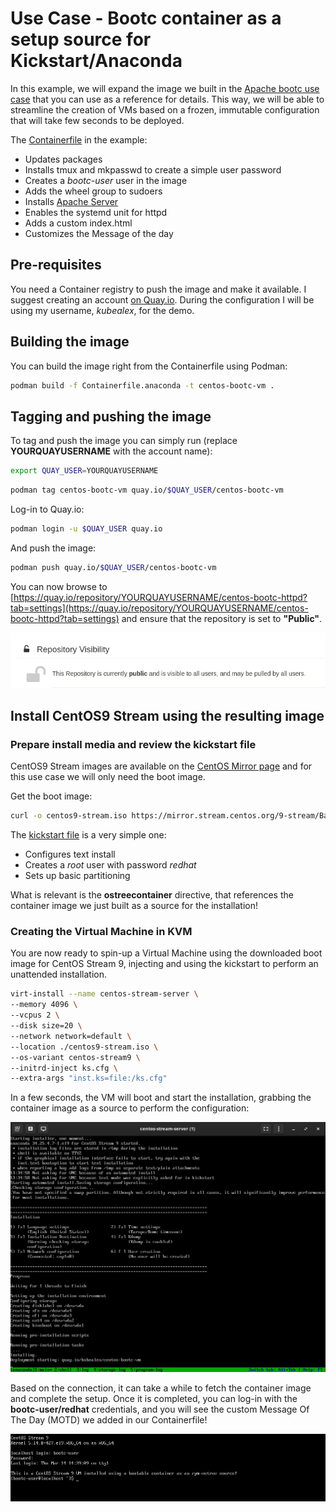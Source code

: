# Use Case - Bootc container as a setup source for Kickstart/Anaconda

In this example, we will expand the image we built in the [Apache bootc use case](../httpd-bootc-container/) that you can use as a reference for details.
This way, we will be able to streamline the creation of VMs based on a frozen, immutable configuration that will take few seconds to be deployed.

The [Containerfile](./Containerfile.anaconda) in the example:

- Updates packages
- Installs tmux and mkpasswd to create a simple user password
- Creates a *bootc-user* user in the image
- Adds the wheel group to sudoers
- Installs [Apache Server](https://httpd.apache.org/)
- Enables the systemd unit for httpd
- Adds a custom index.html
- Customizes the Message of the day

## Pre-requisites

You need a Container registry to push the image and make it available. I suggest creating an account [on Quay.io](https://quay.io/).
During the configuration I will be using my username, *kubealex*, for the demo.

## Building the image

You can build the image right from the Containerfile using Podman:

```bash
podman build -f Containerfile.anaconda -t centos-bootc-vm .
```

## Tagging and pushing the image

To tag and push the image you can simply run (replace **YOURQUAYUSERNAME** with the account name):


```bash
export QUAY_USER=YOURQUAYUSERNAME
```

```bash
podman tag centos-bootc-vm quay.io/$QUAY_USER/centos-bootc-vm
```

Log-in to Quay.io:

```bash
podman login -u $QUAY_USER quay.io
```

And push the image:

```bash
podman push quay.io/$QUAY_USER/centos-bootc-vm
```

You can now browse to [https://quay.io/repository/YOURQUAYUSERNAME/centos-bootc-httpd?tab=settings](https://quay.io/repository/YOURQUAYUSERNAME/centos-bootc-httpd?tab=settings) and ensure that the repository is set to **"Public"**.

![](./assets/quay-repo-public.png)


## Install CentOS9 Stream using the resulting image

### Prepare install media and review the kickstart file

CentOS9 Stream images are available on the [CentOS Mirror page](https://mirror.stream.centos.org/9-stream/BaseOS/x86_64/iso/) and for this use case we will only need the boot image.

Get the boot image:

```bash
curl -o centos9-stream.iso https://mirror.stream.centos.org/9-stream/BaseOS/x86_64/iso/CentOS-Stream-9-latest-x86_64-boot.iso
```

The [kickstart file](ks.cfg) is a very simple one:

- Configures text install
- Creates a *root* user with password *redhat*
- Sets up basic partitioning

What is relevant is the **ostreecontainer** directive, that references the container image we just built as a source for the installation!

### Creating the Virtual Machine in KVM

You are now ready to spin-up a Virtual Machine using the downloaded boot image for CentOS Stream 9, injecting and using the kickstart to perform an unattended installation.

```bash
virt-install --name centos-stream-server \
--memory 4096 \
--vcpus 2 \
--disk size=20 \
--network network=default \
--location ./centos9-stream.iso \
--os-variant centos-stream9 \
--initrd-inject ks.cfg \
--extra-args "inst.ks=file:/ks.cfg"
```

In a few seconds, the VM will boot and start the installation, grabbing the container image as a source to perform the configuration:

![](./assets/anaconda-setup.png)

Based on the connection, it can take a while to fetch the container image and complete the setup. Once it is completed, you can log-in with the **bootc-user/redhat** credentials, and you will see the custom Message Of The Day (MOTD) we added in our Containerfile!

![](./assets/vm-up-motd.png)
